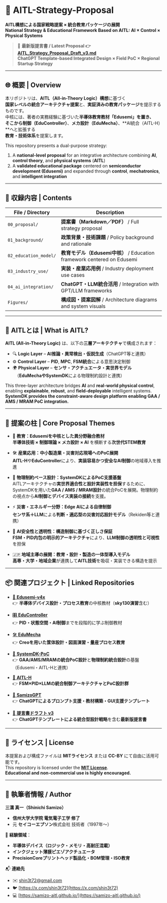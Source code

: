 
# 📘 **AITL-Strategy-Proposal**

**AITL構想による国家戦略提案 × 統合教育パッケージの展開**  
**National Strategy & Educational Framework Based on AITL: AI × Control × Physical Systems**

> 📄 **最新版提言書 / Latest Proposal 👉 [AITL_Strategy_Proposal_Draft_v3.md](./AITL_Strategy_Proposal_Draft_v3.md)**  
> **ChatGPT Template-based Integrated Design × Field PoC × Regional Startup Strategy**

---

## 🌐 **概要 | Overview**

本リポジトリは、**AITL（All-in-Theory Logic）構想**に基づく  
**国家レベルの統合アーキテクチャ提案**と、**実証済みの教育パッケージ**を提示するものです。  
中核には、著者の実務経験に基づいた**半導体教育教材「Edusemi」**を置き、  
そこから**制御（EduController）**、**メカ設計（EduMecha）**、**AI統合（AITL-H）**へと拡張する  
**教育・技術体系**を提案します。

This repository presents a dual-purpose strategy:  
1) A **national-level proposal** for an integrative architecture combining **AI**, **control theory**, and **physical systems** (**AITL**)  
2) A **validated educational package** centered on **semiconductor development (Edusemi)** and expanded through **control**, **mechatronics**, and **intelligent integration**

---

## 📑 **収録内容 | Contents**

| File / Directory       | Description                                         |
|------------------------|-----------------------------------------------------|
| `00_proposal/`         | **提案書（Markdown／PDF）** / Full strategy proposal |
| `01_background/`       | **政策背景・技術課題** / Policy background and rationale |
| `02_education_model/`  | **教育モデル（Edusemi中核）** / Education framework centered on Edusemi |
| `03_industry_use/`     | **実装・産業応用例** / Industry deployment use cases |
| `04_ai_integration/`   | **ChatGPT・LLM統合活用** / Integration with GPT/LLM frameworks |
| `Figures/`             | **構成図・提案図解** / Architecture diagrams and system visuals |

---

## 🧠 **AITLとは | What is AITL?**

**AITL (All-in-Theory Logic)** は、以下の**三層アーキテクチャ**で構成されます：

- 🔍 **Logic Layer** – **AI推論・異常検出・仮説生成**（ChatGPT等と連携）  
- ⚙️ **Control Layer** – **PID**, **MPC**, **FSM統合**による意思決定制御  
- 🌍 **Physical Layer** – **センサ・アクチュエータ・実世界モデル**  
　（**EduMechaやSystemDK**による物理制約設計と連携）

This three-layer architecture bridges **AI** and **real-world physical control**,  
enabling **explainable**, **robust**, and **field-deployable** intelligent systems.  
**SystemDK provides the constraint-aware design platform enabling GAA / AMS / MRAM PoC integration.**

---

## 📌 **提案の柱 | Core Proposal Themes**

- 🏫 **教育：Edusemiを中核とした異分野融合教材**  
  **半導体技術 × 制御理論 × メカ設計 × AI** を横断する**次世代STEM教育**

- 🛠 **産業応用：中小製造業・災害対応現場へのPoC展開**  
  **AITL-H**や**EduController**により、**実装容易かつ安全なAI制御**の地域導入を推進

- 🧱 **物理制約ベース設計：SystemDKによるPoC支援基盤**  
  AITLアーキテクチャの**実世界適合性と設計実装性を担保**するために、SystemDKを用いた**GAA / AMS / MRAM設計**の統合PoCを展開。物理制約の視点から**AI制御とデバイス実装の接続**を支援。

- ⚡ **災害・エネルギー分野：Edge AIによる自律制御**  
  **センサ系＋LLM**による**判断・適応型の災害対応設計モデル**（Rekiden等と連携）

- 🧠 **AI安全性と透明性：構造制御に基づく正しさ保証**  
  **FSM・PID内包の明示的アーキテクチャ**により、**LLM制御の透明性と可視性**を担保

- 🇯🇵 **地域主導の展開：教育・設計・製造の一体型導入モデル**  
  **高専・大学・地域企業**が連携して**AITL技術**を吸収・実装できる構造を提示

---

## 📦 **関連プロジェクト | Linked Repositories**

- [📘 **Edusemi-v4x**](https://github.com/Samizo-AITL/Edusemi-v4x)  
  👉 **半導体デバイス設計・プロセス教育**の中核教材（**sky130演習**含む）

- [🎛 **EduController**](https://github.com/Samizo-AITL/EduController)  
  👉 **PID・状態空間・AI制御**までを段階的に学ぶ制御教材

- [🛠 **EduMecha**](https://github.com/Samizo-AITL/EduMecha)  
  👉 **Creoを用いた筐体設計・図面演習・量産プロセス教育**

- [🧱 **SystemDK-PoC**](https://github.com/Samizo-AITL/SystemDK-PoC)  
  👉 **GAA/AMS/MRAMの統合PoC設計**と**物理制約統合設計**の基盤（Edusemi・AITL-Hと連携）

- [🤖 **AITL-H**](https://github.com/Samizo-AITL/AITL-H)  
  👉 **FSM×PID×LLMの統合制御アーキテクチャとPoC設計群**

- [🧠 **SamizoGPT**](https://github.com/Samizo-AITL/SamizoGPT)  
  👉 **ChatGPTによるプロンプト支援・教材構築・GUI支援テンプレート**

- [📄 **提言書ドラフト v3**](./AITL_Strategy_Proposal_Draft_v3.md)  
  👉 **ChatGPTテンプレートによる統合型設計戦略**を含む**最新版提言書**

---

## 🔖 **ライセンス | License**

本提案および構成ファイルは **MITライセンス** または **CC-BY** にて自由に活用可能です。  
This repository is licensed under the [**MIT License**](./LICENSE).  
**Educational and non-commercial use is highly encouraged.**

---

## 👤 **執筆者情報 / Author**

**三溝 真一（Shinichi Samizo）**  
- **信州大学大学院 電気電子工学 修了**  
- 元 **セイコーエプソン**株式会社 技術者（1997年〜）

📌 **経験領域**：  
- **半導体デバイス（ロジック・メモリ・高耐圧混載）**  
- **インクジェット薄膜ピエゾアクチュエータ**  
- **PrecisionCoreプリントヘッド製品化・BOM管理・ISO教育**

📬 **連絡先**  
- ✉️ [shin3t72@gmail.com](mailto:shin3t72@gmail.com)  
- 🐦 [https://x.com/shin3t72](https://x.com/shin3t72)  
- 💻 [https://samizo-aitl.github.io/](https://samizo-aitl.github.io/)

